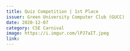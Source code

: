 ```yaml
---
title: Quiz Competition | 1st Place
issuer: Green University Computer Club (GUCC)
date: 2020-12-07
category: CSE Carnival
image: https://i.imgur.com/lPJ7aIT.jpeg
link:
---
```

